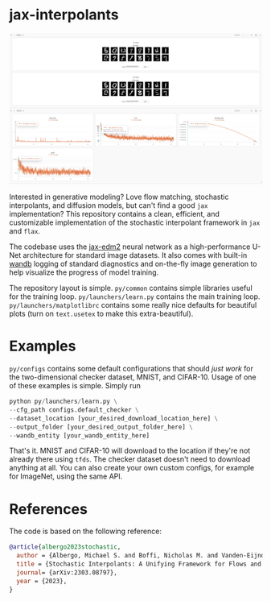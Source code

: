 # jax-interpolants

![wandb](imgs/mnist_wandb.png)

Interested in generative modeling? Love flow matching, stochastic interpolants, and diffusion models, but can't find a good ``jax`` implementation? This repository contains a clean, efficient, and customizable implementation of the stochastic interpolant framework in ``jax`` and ``flax``. 

The codebase uses the [jax-edm2](https://github.com/nmboffi/jax-edm2) neural network as a high-performance U-Net architecture for standard image datasets. It also comes with built-in [wandb](https://wandb.ai) logging of standard diagnostics and on-the-fly image generation to help visualize the progress of model training.

The repository layout is simple. ``py/common`` contains simple libraries useful for the training loop. ``py/launchers/learn.py`` contains the main training loop. ``py/launchers/matplotlibrc`` contains some really nice defaults for beautiful plots (turn on ``text.usetex`` to make this extra-beautiful). 

# Examples

``py/configs`` contains some default configurations that should *just work* for the two-dimensional checker dataset, MNIST, and CIFAR-10. Usage of one of these examples is simple. Simply run

``` python
python py/launchers/learn.py \
--cfg_path configs.default_checker \
--dataset_location [your_desired_download_location_here] \
--output_folder [your_desired_output_folder_here] \
--wandb_entity [your_wandb_entity_here]
```

That's it. MNIST and CIFAR-10 will download to the location if they're not already there using ``tfds``. The checker dataset doesn't need to download anything at all. You can also create your own custom configs, for example for ImageNet, using the same API.

# References
The code is based on the following reference:

``` bibtex
@article{albergo2023stochastic,
  author = {Albergo, Michael S. and Boffi, Nicholas M. and Vanden-Eijnden, Eric},
  title = {Stochastic Interpolants: A Unifying Framework for Flows and Diffusions},
  journal= {arXiv:2303.08797},
  year = {2023},
}
```
